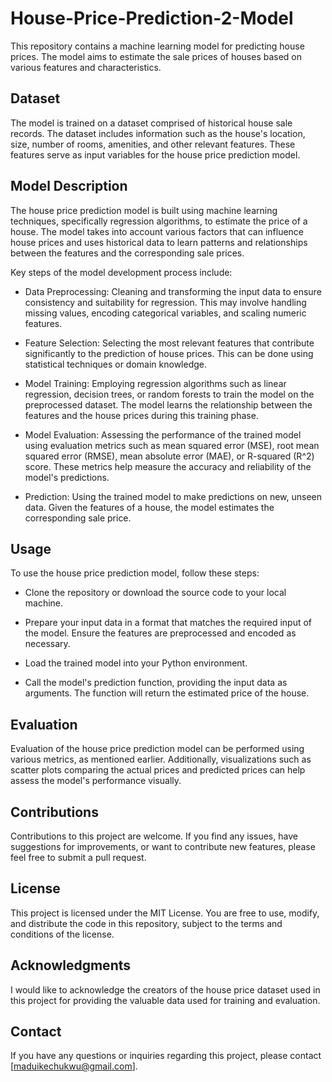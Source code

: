 # House-Price-Prediction-2-Model

This repository contains a machine learning model for predicting house prices. The model aims to estimate the sale prices of houses based on various features and characteristics.

## Dataset
The model is trained on a dataset comprised of historical house sale records. The dataset includes information such as the house's location, size, number of rooms, amenities, and other relevant features. These features serve as input variables for the house price prediction model.

## Model Description
The house price prediction model is built using machine learning techniques, specifically regression algorithms, to estimate the price of a house. The model takes into account various factors that can influence house prices and uses historical data to learn patterns and relationships between the features and the corresponding sale prices.

Key steps of the model development process include:

* Data Preprocessing: Cleaning and transforming the input data to ensure consistency and suitability for regression. This may involve handling missing values, encoding categorical variables, and scaling numeric features.

* Feature Selection: Selecting the most relevant features that contribute significantly to the prediction of house prices. This can be done using statistical techniques or domain knowledge.

* Model Training: Employing regression algorithms such as linear regression, decision trees, or random forests to train the model on the preprocessed dataset. The model learns the relationship between the features and the house prices during this training phase.

* Model Evaluation: Assessing the performance of the trained model using evaluation metrics such as mean squared error (MSE), root mean squared error (RMSE), mean absolute error (MAE), or R-squared (R^2) score. These metrics help measure the accuracy and reliability of the model's predictions.

* Prediction: Using the trained model to make predictions on new, unseen data. Given the features of a house, the model estimates the corresponding sale price.

## Usage
To use the house price prediction model, follow these steps:

* Clone the repository or download the source code to your local machine.

* Prepare your input data in a format that matches the required input of the model. Ensure the features are preprocessed and encoded as necessary.

* Load the trained model into your Python environment.

* Call the model's prediction function, providing the input data as arguments. The function will return the estimated price of the house.

## Evaluation
Evaluation of the house price prediction model can be performed using various metrics, as mentioned earlier. Additionally, visualizations such as scatter plots comparing the actual prices and predicted prices can help assess the model's performance visually.

## Contributions
Contributions to this project are welcome. If you find any issues, have suggestions for improvements, or want to contribute new features, please feel free to submit a pull request.

## License
This project is licensed under the MIT License. You are free to use, modify, and distribute the code in this repository, subject to the terms and conditions of the license.

## Acknowledgments
I would like to acknowledge the creators of the house price dataset used in this project for providing the valuable data used for training and evaluation.

## Contact
If you have any questions or inquiries regarding this project, please contact [maduikechukwu@gmail.com].

